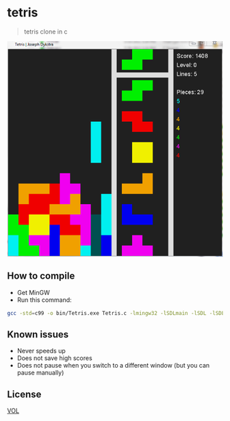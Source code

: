 # tetris

> tetris clone in c

![screenshot](https://github.com/ArtskydJ/tetris/blob/master/screenshot.PNG)

## How to compile

- Get MinGW
- Run this command:

```bash
gcc -std=c99 -o bin/Tetris.exe Tetris.c -lmingw32 -lSDLmain -lSDL -lSDL_ttf -mwindows
```

## Known issues

- Never speeds up
- Does not save high scores
- Does not pause when you switch to a different window (but you can pause manually)

## License

[VOL](http://veryopenlicense.com)
